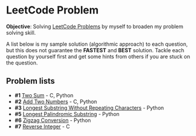 # LeetCode Problem

**Objective**: Solving [LeetCode Problems](https://leetcode.com/problemset/all/) by myself to broaden my problem solving skill. 

A list below is my sample solution (algorithmic approach) to each question, but this does not guarantee the **FASTEST** and **BEST** solution. Tackle each question by yourself first and get some hints from others if you are stuck on the question.

## Problem lists

- **#1** [Two Sum](./TwoSum) - C, Python
- **#2** [Add Two Numbers](./AddTwoNumbers) - C, Python
- **#3** [Longest Substring Without Repeating Characters](./LongestSubstringWithoutRepeatingCharacters) - Python
- **#5** [Longest Palindromic Substring](./LongestPalindromicSubstring) - Python
- **#6** [Zigzag Conversion](./ZigzagConversion) - Python
- **#7** [Reverse Integer](./ReverseInteger) - C
